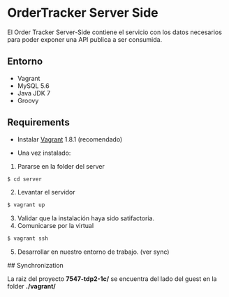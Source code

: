 # OrderTracker Server Side


El Order Tracker Server-Side contiene el servicio con los datos necesarios para poder exponer una API publica a ser consumida.

## Entorno

- Vagrant
- MySQL 5.6
- Java JDK 7
- Groovy

## Requirements

- Instalar [Vagrant](https://www.vagrantup.com/downloads.html) 1.8.1 (recomendado)

- Una vez instalado:

1. Pararse en la folder del server

  ```bash
  $ cd server
  ```
2. Levantar el servidor

  ```bash
  $ vagrant up
  ```

3. Validar que la instalación haya sido satifactoria.
4. Comunicarse por la virtual

  ```bash
  $ vagrant ssh
  ```

5. Desarrollar en nuestro entorno de trabajo. (ver sync)


## Synchronization

La raiz del proyecto **7547-tdp2-1c/** se encuentra del lado del guest en la folder **./vagrant/**

